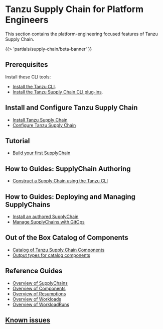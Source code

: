 # Tanzu Supply Chain for Platform Engineers

This section contains the platform-engineering focused features of Tanzu Supply Chain.

{{> 'partials/supply-chain/beta-banner' }}

## Prerequisites

Install these CLI tools:

- [Install the Tanzu CLI](../../install-tanzu-cli.hbs.md#install-cli).
- [Install the Tanzu Supply Chain CLI plug-ins](./how-to/install-the-cli.hbs.md).

## Install and Configure Tanzu Supply Chain

- [Install Tanzu Supply Chain](./how-to/installing-supply-chain/about.hbs.md)
- [Configure Tanzu Supply Chain](./how-to/installing-supply-chain/post-install-configuration.hbs.md)

## Tutorial

- [Build your first SupplyChain](./tutorials/my-first-supply-chain.hbs.md)

## How to Guides: SupplyChain Authoring

- [Construct a Supply Chain using the Tanzu CLI](./how-to/supply-chain-authoring/construct-with-cli.hbs.md)

## How to Guides: Deploying and Managing SupplyChains

- [Install an authored SupplyChain](./how-to/deploying-supply-chains/install.hbs.md)
- [Manage SupplyChains with GitOps](./how-to/deploying-supply-chains/gitops-managed.hbs.md)

## Out of the Box Catalog of Components

- [Catalog of Tanzu Supply Chain Components](./../reference/catalog/about.hbs.md)
- [Output types for catalog components](./../reference/catalog/output-types.hbs.md)

## Reference Guides

- [Overview of SupplyChains](./explanation/supply-chains.hbs.md)
- [Overview of Components](./explanation/components.hbs.md)
- [Overview of Resumptions](./explanation/resumptions.hbs.md)
- [Overview of Workloads](./explanation/workloads.hbs.md)
- [Overview of WorkloadRuns](./explanation/workload-runs.hbs.md)

## [Known issues](../known-issues.hbs.md)